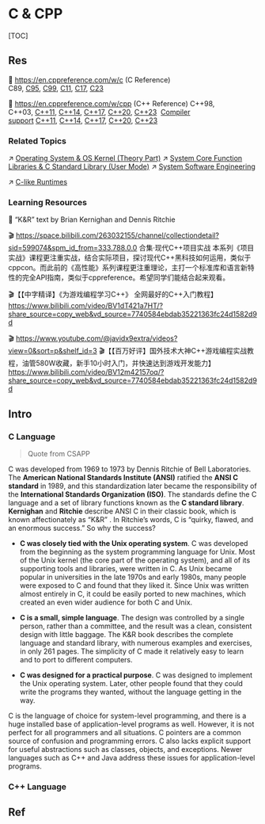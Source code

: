 # C & CPP

[TOC]



## Res
📂 https://en.cppreference.com/w/c (C Reference)
C89, [C95](https://en.cppreference.com/w/c/95 "c/95"), [C99](https://en.cppreference.com/w/c/99 "c/99"), [C11](https://en.cppreference.com/w/c/11 "c/11"), [C17](https://en.cppreference.com/w/c/17 "c/17"), [C23](https://en.cppreference.com/w/c/23 "c/23")

📂 https://en.cppreference.com/w/cpp (C++ Reference)
C++98, C++03, [C++11](https://en.cppreference.com/w/cpp/11 "cpp/11"), [C++14](https://en.cppreference.com/w/cpp/14 "cpp/14"), [C++17](https://en.cppreference.com/w/cpp/17 "cpp/17"), [C++20](https://en.cppreference.com/w/cpp/20 "cpp/20"), [C++23](https://en.cppreference.com/w/cpp/23 "cpp/23") 
[Compiler support](https://en.cppreference.com/w/cpp/compiler_support "cpp/compiler support") [C++11](https://en.cppreference.com/w/cpp/compiler_support/11 "cpp/compiler support/11"), [C++14](https://en.cppreference.com/w/cpp/compiler_support/14 "cpp/compiler support/14"), [C++17](https://en.cppreference.com/w/cpp/compiler_support/17 "cpp/compiler support/17"), [C++20](https://en.cppreference.com/w/cpp/compiler_support/20 "cpp/compiler support/20"), [C++23](https://en.cppreference.com/w/cpp/compiler_support/23 "cpp/compiler support/23")


### Related Topics
↗ [Operating System & OS Kernel (Theory Part)](../../../../👷🏾‍♂️%20Computer%20(Host)%20System/Operating%20System%20&%20OS%20Kernel%20(Theory%20Part)/Operating%20System%20&%20OS%20Kernel%20(Theory%20Part).md)
↗ [System Core Function Libraries & C Standard Library (User Mode)](../../../../👷🏾‍♂️%20Computer%20(Host)%20System/Operating%20System%20&%20OS%20Kernel%20(Theory%20Part)/😴%20Operating%20System%20Components%20&%20Runtime%20Libraries/System%20Core%20Function%20Libraries%20&%20C%20Standard%20Library%20(User%20Mode).md)
↗ [System Software Engineering](../../../../../Software%20Engineering/👇%20System%20Software%20Engineering/System%20Software%20Engineering.md)

↗ [C-like Runtimes](../../../🛠️%20Programming%20Tool%20Chain/🚠%20Application%20Runtimes%20&%20SDKs/C-like%20Runtimes/C-like%20Runtimes.md)


### Learning Resources
📖 “K&R” text by Brian Kernighan and Dennis Ritchie

🎬 https://space.bilibili.com/263032155/channel/collectiondetail?sid=599074&spm_id_from=333.788.0.0
合集·现代C++项目实战
本系列《项目实战》课程更注重实战，结合实际项目，探讨现代C++黑科技如何运用，类似于cppcon。而此前的《高性能》系列课程更注重理论，主打一个标准库和语言新特性的完全API指南，类似于cppreference。希望同学们能结合起来观看。

🎬【【中字精译】《为游戏编程学习C++》 全网最好的C++入门教程】 https://www.bilibili.com/video/BV1dT421a7HT/?share_source=copy_web&vd_source=7740584ebdab35221363fc24d1582d9d

🎬 https://www.youtube.com/@javidx9extra/videos?view=0&sort=p&shelf_id=3
🎬【【百万好评】国外技术大神C++游戏编程实战教程，油管580W收藏，新手10小时入门，并快速达到游戏开发能力】 https://www.bilibili.com/video/BV12m42157oq/?share_source=copy_web&vd_source=7740584ebdab35221363fc24d1582d9d



## Intro
### C Language
> Quote from CSAPP

C was developed from 1969 to 1973 by Dennis Ritchie of Bell Laboratories. The **American National Standards Institute (ANSI)** ratified the **ANSI C standard** in 1989, and this standardization later became the responsibility of the **International Standards Organization (ISO)**. The standards define the C language and a set of library functions known as the **C standard library**. **Kernighan** and **Ritchie** describe ANSI C in their classic book, which is known affectionately as “K&R” . In Ritchie’s words, C is “quirky, flawed, and an enormous success.” So why the success?

- **C was closely tied with the Unix operating system**. C was developed from the beginning as the system programming language for Unix. Most of the Unix kernel (the core part of the operating system), and all of its supporting tools and libraries, were written in C. As Unix became popular in universities in the late 1970s and early 1980s, many people were exposed to C and found that they liked it. Since Unix was written almost entirely in C, it could be easily ported to new machines, which created an even wider audience for both C and Unix.

- **C is a small, simple language**. The design was controlled by a single person, rather than a committee, and the result was a clean, consistent design with little baggage. The K&R book describes the complete language and standard library, with numerous examples and exercises, in only 261 pages. The simplicity of C made it relatively easy to learn and to port to different computers.

- **C was designed for a practical purpose**. C was designed to implement the Unix operating system. Later, other people found that they could write the programs they wanted, without the language getting in the way.

C is the language of choice for system-level programming, and there is a huge installed base of application-level programs as well. However, it is not perfect for all programmers and all situations. C pointers are a common source of confusion and programming errors. C also lacks explicit support for useful abstractions such as classes, objects, and exceptions. Newer languages such as C++ and Java address these issues for application-level programs.


### C++ Language



## Ref
[👍 C语言之宏的使用技巧(宏嵌套/宏展开/可变参数宏)]:https://www.cnblogs.com/skyzu2333/p/14888938.html


